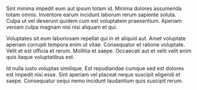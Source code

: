 Sint minima impedit eum aut ipsum totam id. Minima dolores assumenda totam omnis. Inventore earum incidunt laborum rerum sapiente soluta. Culpa ut vel deserunt quidem cum est voluptatem praesentium. Aperiam veniam culpa magnam nisi nisi aliquam et qui.
 Voluptates sit eum laboriosam repellat qui in et aliquid aut. Amet voluptate aperiam corrupti tempora enim ut vitae. Consequatur et ratione voluptate. Velit et est officia et rerum. Mollitia et saepe. Occaecati aut et velit velit enim quis itaque voluptatibus est.
 Id nulla iusto voluptas similique. Est repudiandae cumque sed est dolores est impedit nisi esse. Sint aperiam vel placeat neque suscipit eligendi et saepe. Consequatur sequi nemo incidunt laudantium quis suscipit rerum.